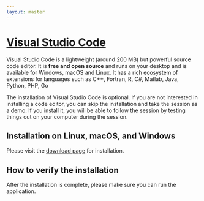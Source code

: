 ```yaml
---
layout: master
---
```


# [Visual Studio Code](https://code.visualstudio.com/)

Visual Studio Code is a lightweight (around 200 MB) but powerful source code editor. It is **free and open source** and runs on your desktop and is available for Windows, macOS and Linux.
It has a rich ecosystem of extensions for
languages such as C++, Fortran, R, C#, Matlab, Java, Python, PHP, Go

The installation of Visual Studio Code is optional. If you are not interested
in installing a code editor, you can skip the installation and take the session as a demo.
If you install it, you will be able to follow the session by testing things out on your computer
during the session.


## Installation on Linux, macOS, and Windows

Please visit the [download page](https://code.visualstudio.com/Download) for installation.


## How to verify the installation

After the installation is complete, please make sure you can run the application.
